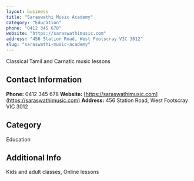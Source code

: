 ```yaml
---
layout: business
title: "Saraswathi Music Academy"
category: "Education"
phone: "0412 345 678"
website: "https://saraswathimusic.com"
address: "456 Station Road, West Footscray VIC 3012"
slug: "saraswathi-music-academy"
---
```


Classical Tamil and Carnatic music lessons

## Contact Information

**Phone:** 0412 345 678
**Website:** [https://saraswathimusic.com](https://saraswathimusic.com)
**Address:** 456 Station Road, West Footscray VIC 3012

## Category
Education

## Additional Info
Kids and adult classes, Online lessons

